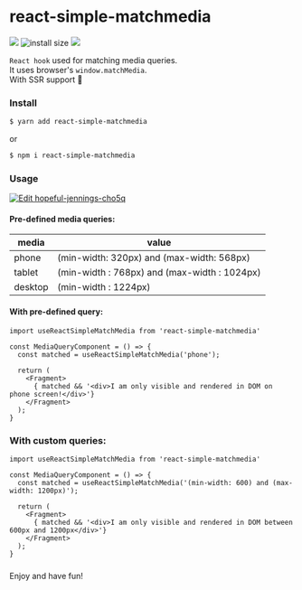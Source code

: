 # react-simple-matchmedia
[![](https://img.shields.io/circleci/project/github/RedSparr0w/node-csgo-parser.svg)](https://circleci.com/gh/egdbear/react-simple-matchmedia)
![install size](https://badgen.net/bundlephobia/minzip/react-simple-matchmedia)
[![](https://img.shields.io/packagecontrol/dm/GitGutter.svg)](https://www.npmjs.com/package/react-simple-matchmedia)  

`React hook` used for matching media queries.  
It uses browser's `window.matchMedia`.  
With SSR support :rocket:  



### Install

```sh
$ yarn add react-simple-matchmedia
```

or

```sh
$ npm i react-simple-matchmedia
```

### Usage

[![Edit hopeful-jennings-cho5q](https://codesandbox.io/static/img/play-codesandbox.svg)](https://codesandbox.io/s/hopeful-jennings-cho5q?fontsize=14)


#### Pre-defined media queries:

| media | value |
| ------ | ------ |
| phone | (min-width: 320px) and (max-width: 568px) |
| tablet | (min-width : 768px) and (max-width : 1024px) |
| desktop | (min-width : 1224px) |


#### With pre-defined query:
```
import useReactSimpleMatchMedia from 'react-simple-matchmedia'

const MediaQueryComponent = () => {
  const matched = useReactSimpleMatchMedia('phone');

  return (
    <Fragment>
      { matched && '<div>I am only visible and rendered in DOM on phone screen!</div>'}
    </Fragment>
  );
}

```

### With custom queries:
```
import useReactSimpleMatchMedia from 'react-simple-matchmedia'

const MediaQueryComponent = () => {
  const matched = useReactSimpleMatchMedia('(min-width: 600) and (max-width: 1200px)');

  return (
    <Fragment>
      { matched && '<div>I am only visible and rendered in DOM between 600px and 1200px</div>'}
    </Fragment>
  );
}

```

###

Enjoy and have fun!
